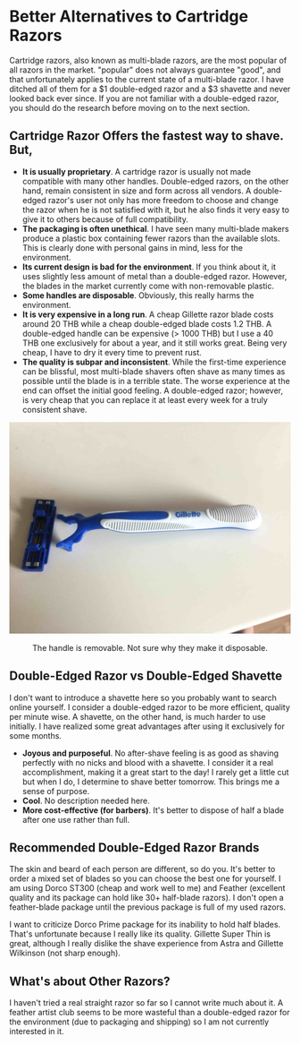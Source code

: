 # Better Alternatives to Cartridge Razors

Cartridge razors, also known as multi-blade razors, are the most popular of all razors in the market. "popular" does not always guarantee "good", and that unfortunately applies to the current state of a multi-blade razor. I have ditched all of them for a $1 double-edged razor and a $3 shavette and never looked back ever since. If you are not familiar with a double-edged razor, you should do the research before moving on to the next section.

## Cartridge Razor Offers the fastest way to shave. But,

- **It is usually proprietary**. A cartridge razor is usually not made compatible with many other handles. Double-edged razors, on the other hand, remain consistent in size and form across all vendors. A double-edged razor's user not only has more freedom to choose and change the razor when he is not satisfied with it, but he also finds it very easy to give it to others because of full compatibility.
- **The packaging is often unethical**. I have seen many multi-blade makers produce a plastic box containing fewer razors than the available slots. This is clearly done with personal gains in mind, less for the environment.
- **Its current design is bad for the environment**. If you think about it, it uses slightly less amount of metal than a double-edged razor. However, the blades in the market currently come with non-removable plastic.
- **Some handles are disposable**. Obviously, this really harms the environment.
- **It is very expensive in a long run**. A cheap Gillette razor blade costs around 20 THB while a cheap double-edged blade costs 1.2 THB. A double-edged handle can be expensive (> 1000 THB) but I use a 40 THB one exclusively for about a year, and it still works great. Being very cheap, I have to dry it every time to prevent rust.
- **The quality is subpar and inconsistent**. While the first-time experience can be blissful, most multi-blade shavers often shave as many times as possible until the blade is in a terrible state. The worse experience at the end can offset the initial good feeling. A double-edged razor; however, is very cheap that you can replace it at least every week for a truly consistent shave.

![Gillette handle](https://raw.githubusercontent.com/tkiat/my-writings-public/main/blog-data/image/gillette-disposable-handle.jpg)

<center>The handle is removable. Not sure why they make it disposable.</center>

## Double-Edged Razor vs Double-Edged Shavette

I don't want to introduce a shavette here so you probably want to search online yourself. I consider a double-edged razor to be more efficient, quality per minute wise. A shavette, on the other hand, is much harder to use initially. I have realized some great advantages after using it exclusively for some months.

- **Joyous and purposeful**. No after-shave feeling is as good as shaving perfectly with no nicks and blood with a shavette. I consider it a real accomplishment, making it a great start to the day! I rarely get a little cut but when I do, I determine to shave better tomorrow. This brings me a sense of purpose.
- **Cool**. No description needed here.
- **More cost-effective (for barbers)**. It's better to dispose of half a blade after one use rather than full.

## Recommended Double-Edged Razor Brands

The skin and beard of each person are different, so do you. It's better to order a mixed set of blades so you can choose the best one for yourself. I am using Dorco ST300 (cheap and work well to me) and Feather (excellent quality and its package can hold like 30+ half-blade razors). I don't open a feather-blade package until the previous package is full of my used razors.

I want to criticize Dorco Prime package for its inability to hold half blades. That's unfortunate because I really like its quality. Gillette Super Thin is great, although I really dislike the shave experience from Astra and Gillette Wilkinson (not sharp enough).

## What's about Other Razors?

I haven't tried a real straight razor so far so I cannot write much about it. A feather artist club seems to be more wasteful than a double-edged razor for the environment (due to packaging and shipping) so I am not currently interested in it.
